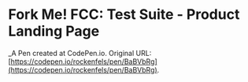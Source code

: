 # Fork Me! FCC: Test Suite - Product Landing Page
 _A Pen created at CodePen.io. Original URL: [https://codepen.io/rockenfels/pen/BaBVbRg](https://codepen.io/rockenfels/pen/BaBVbRg).

 